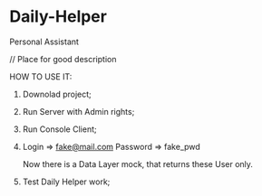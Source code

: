 # Daily-Helper
Personal Assistant

// Place for good description

HOW TO USE IT:
1) Downolad project;
2) Run Server with Admin rights;
3) Run Console Client;
4) Login => fake@mail.com
   Password => fake_pwd
   
   Now there is a Data Layer mock, that returns these User only.
5) Test Daily Helper work;

